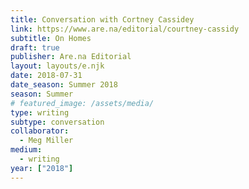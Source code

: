 ```yaml
---
title: Conversation with Cortney Cassidey
link: https://www.are.na/editorial/courtney-cassidy
subtitle: On Homes
draft: true
publisher: Are.na Editorial
layout: layouts/e.njk
date: 2018-07-31
date_season: Summer 2018
season: Summer
# featured_image: /assets/media/
type: writing
subtype: conversation
collaborator:
  - Meg Miller
medium:
  - writing
year: ["2018"]
---
```

